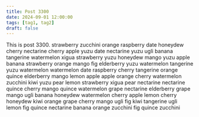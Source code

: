 ```yaml
---
title: Post 3300
date: 2024-09-01 12:00:00
tags: [tag1, tag2]
draft: false
---
```

This is post 3300.
strawberry
zucchini
orange
raspberry
date
honeydew
cherry
nectarine
cherry
apple
yuzu
date
nectarine
yuzu
ugli
banana
tangerine
watermelon
xigua
strawberry
yuzu
honeydew
mango
yuzu
apple
banana
strawberry
orange
mango
fig
elderberry
yuzu
watermelon
tangerine
yuzu
watermelon
watermelon
date
raspberry
cherry
tangerine
orange
quince
elderberry
mango
lemon
apple
apple
orange
cherry
watermelon
zucchini
kiwi
yuzu
pear
lemon
strawberry
xigua
pear
nectarine
nectarine
quince
cherry
mango
quince
watermelon
grape
nectarine
elderberry
grape
mango
ugli
banana
honeydew
watermelon
cherry
apple
lemon
cherry
honeydew
kiwi
orange
grape
cherry
mango
ugli
fig
kiwi
tangerine
ugli
lemon
fig
quince
nectarine
banana
orange
zucchini
fig
quince
zucchini
